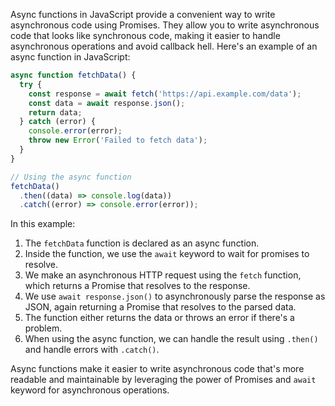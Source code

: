 Async functions in JavaScript provide a convenient way to write asynchronous code using Promises. They allow you to write asynchronous code that looks like synchronous code, making it easier to handle asynchronous operations and avoid callback hell. Here's an example of an async function in JavaScript:

```javascript
async function fetchData() {
  try {
    const response = await fetch('https://api.example.com/data');
    const data = await response.json();
    return data;
  } catch (error) {
    console.error(error);
    throw new Error('Failed to fetch data');
  }
}

// Using the async function
fetchData()
  .then((data) => console.log(data))
  .catch((error) => console.error(error));
```

In this example:

1. The `fetchData` function is declared as an async function.
2. Inside the function, we use the `await` keyword to wait for promises to resolve.
3. We make an asynchronous HTTP request using the `fetch` function, which returns a Promise that resolves to the response.
4. We use `await response.json()` to asynchronously parse the response as JSON, again returning a Promise that resolves to the parsed data.
5. The function either returns the data or throws an error if there's a problem.
6. When using the async function, we can handle the result using `.then()` and handle errors with `.catch()`.

Async functions make it easier to write asynchronous code that's more readable and maintainable by leveraging the power of Promises and `await` keyword for asynchronous operations.